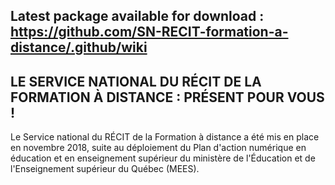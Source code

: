 ## Latest package available for download : https://github.com/SN-RECIT-formation-a-distance/.github/wiki

## LE SERVICE NATIONAL DU RÉCIT DE LA FORMATION À DISTANCE : PRÉSENT POUR VOUS !

Le Service national du RÉCIT de la Formation à distance a été mis en place en novembre 2018, suite au déploiement du Plan d'action numérique en éducation et en enseignement supérieur du ministère de l'Éducation et de l'Enseignement supérieur du Québec (MEES).




